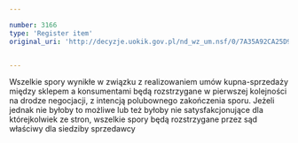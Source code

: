 ```yaml
---

number: 3166
type: 'Register item'
original_uri: 'http://decyzje.uokik.gov.pl/nd_wz_um.nsf/0/7A35A92CA25D9B4EC12579F8004A69C7?OpenDocument'


---
```


Wszelkie spory wynikłe w związku z realizowaniem umów kupna-sprzedaży między sklepem a konsumentami będą rozstrzygane w pierwszej kolejności na drodze negocjacji, z intencją polubownego zakończenia sporu. Jeżeli jednak nie byłoby to możliwe lub też byłoby nie satysfakcjonujące dla którejkolwiek ze stron, wszelkie spory będą rozstrzygane przez sąd właściwy dla siedziby sprzedawcy
